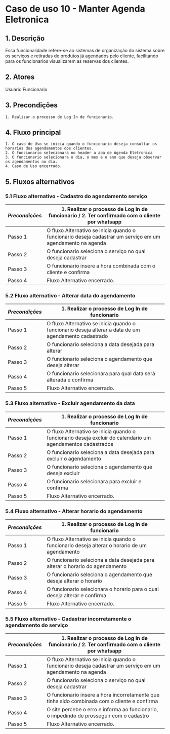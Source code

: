 # Caso de uso 10 - Manter Agenda Eletronica

## 1. Descrição
Essa funcionalidade refere-se ao sistemas de organização do sistema sobre os serviços e retiradas de produtos já agendados pelo cliente, facilitando para os funcionarios visualizarem as reservas dos clientes.

## 2. Atores
Usuário Funcionario

## 3. Precondições

	1. Realizar o processo de Log In de funcionario.
 
## 4. Fluxo principal

    1. O caso de Uso se inicia quando o funcionario deseja consultar os horarios dos agendamentos dos clientes.
    2. O funcionario selecionara no header a aba de Agenda Eletronica
    3. O funcionario selecionara o dia, o mes e o ano que deseja observar os agendamentos no dia.
    4. Caso de Uso encerrado.

## 5. Fluxos alternativos

### 5.1 Fluxo alternativo - Cadastro do agendamento serviço
| *Precondições*  |1. Realizar o processo de Log In de funcionario / 2. Ter confirmado com o cliente por whatsapp |
| --- | --- |
|  Passo 1   | O fluxo Alternativo se inicia quando o funcionario deseja cadastrar um serviço em um agendamento na agenda |
|  Passo 2   | O funcionario seleciona o serviço no qual deseja cadastrar|
|  Passo 3   | O funcionario insere a hora combinada com o cliente e confirma|
|  Passo 4   | Fluxo Alternativo encerrado. |

### 5.2 Fluxo alternativo - Alterar data do agendamento

| *Precondições*  |	1. Realizar o processo de Log In de funcionario|
| --- | --- |
|  Passo 1   | O fluxo Alternativo se inicia quando o funcionario deseja alterar a data de um agendamento cadastrado|
|  Passo 2   | O funcionario seleciona a data desejada para alterar|
|  Passo 3   | O funcionario seleciona o agendamento que deseja alterar|
|  Passo 4   | O funcionario selecionara para qual data será alterada e confirma|
|  Passo 5   | Fluxo Alternativo encerrado. |

### 5.3 Fluxo alternativo - Excluir agendamento da data

| *Precondições*  | 1. Realizar o processo de Log In de funcionario |
| --- | --- |
|  Passo 1   | O fluxo Alternativo se inicia quando o funcionario deseja excluir do calendario um agendamentos cadastrados|
|  Passo 2   | O funcionario seleciona a data desejada para excluir o agendamento|
|  Passo 3   | O funcionario seleciona o agendamento que deseja excluir|
|  Passo 4   | O funcionario selecionara para excluir e confirma|
|  Passo 5   | Fluxo Alternativo encerrado. |

### 5.4 Fluxo alternativo - Alterar horario do agendamento

| *Precondições*  |1. Realizar o processo de Log In de funcionario |
| --- | --- |
|  Passo 1   | O fluxo Alternativo se inicia quando o funcionario deseja alterar o horario de um agendamento |
|  Passo 2   | O funcionario seleciona a data desejada para alterar o horario do agendamento|
|  Passo 3   | O funcionario seleciona o agendamento que deseja alterar o horario|
|  Passo 4   | O funcionario selecionara o horario para o qual deseja alterar e confirma|
|  Passo 5  | Fluxo Alternativo encerrado. |

### 5.5 Fluxo alternativo - Cadastrar incorretamente o agendamento do serviço

| *Precondições* | 1. Realizar o processo de Log In de funcionario / 2. Ter confirmado com o cliente por whatsapp |
| --- | --- |
|  Passo 1   | O fluxo Alternativo se inicia quando o funcionario deseja cadastrar um serviço em um agendamento na agenda |
|  Passo 2   | O funcionario seleciona o serviço no qual deseja cadastrar|
|  Passo 3   | O funcionario insere a hora incorretamente que tinha sido combinada com o cliente e confirma|
| Passo 4| O site percebe o erro e informa ao funcionario, o impedindo de prosseguir com o cadastro|
|  Passo 5   | Fluxo Alternativo encerrado. |
